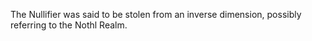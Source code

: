 The  Nullifier was said to be stolen from an inverse dimension, possibly referring to the Nothl Realm.